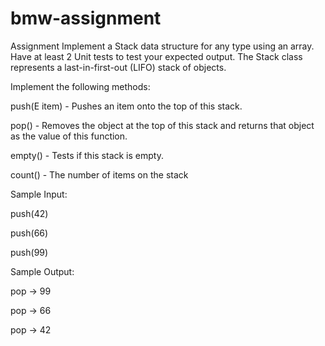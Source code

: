 # bmw-assignment
Assignment
Implement a Stack data structure for any type using an array. Have at least 2 Unit tests to test your
expected output. The Stack class represents a last-in-first-out (LIFO) stack of objects.

Implement the following methods:

push(E item) - Pushes an item onto the top of this stack.

pop() - Removes the object at the top of this stack and returns that object as the value of this function.

empty() - Tests if this stack is empty.

count() - The number of items on the stack

Sample Input: 

push(42)

push(66)

push(99)


Sample Output:

pop -> 99 

pop -> 66

pop -> 42